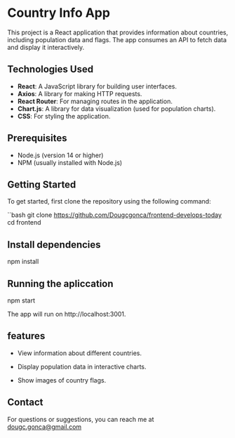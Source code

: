 # Country Info App

This project is a React application that provides information about countries, including population data and flags. The app consumes an API to fetch data and display it interactively.

## Technologies Used

- **React**: A JavaScript library for building user interfaces.
- **Axios**: A library for making HTTP requests.
- **React Router**: For managing routes in the application.
- **Chart.js**: A library for data visualization (used for population charts).
- **CSS**: For styling the application.

## Prerequisites

- Node.js (version 14 or higher)
- NPM (usually installed with Node.js)

## Getting Started

To get started, first clone the repository using the following command:

``bash
git clone <https://github.com/Dougcgonca/frontend-develops-today>
cd frontend

## Install dependencies

npm install

## Running the apliccation

npm start

The app will run on http://localhost:3001.

## features

- View information about different countries.

- Display population data in interactive charts.

- Show images of country flags.

## Contact

For questions or suggestions, you can reach me at dougc.gonca@gmail.com
